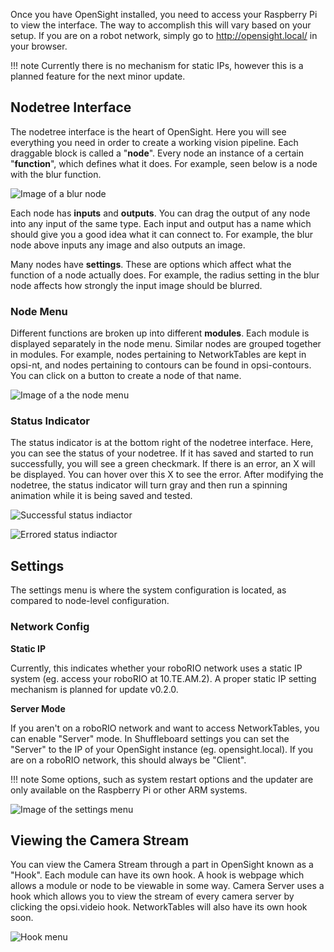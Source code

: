 Once you have OpenSight installed, you need to access your Raspberry Pi to view the interface. The way to accomplish this will vary based on your setup. If you are on a robot network, simply go to http://opensight.local/ in your browser.

!!! note
    Currently there is no mechanism for static IPs, however this is a planned feature for the next minor update.

## Nodetree Interface

The nodetree interface is the heart of OpenSight. Here you will see everything you need in order to create a working vision pipeline. Each draggable block is called a "**node**". Every node an instance of a certain "**function**", which defines what it does. For example, seen below is a node with the blur function.

![Image of a blur node](/assets/images/blur.png)

Each node has **inputs** and **outputs**. You can drag the output of any node into any input of the same type. Each input and output has a name which should give you a good idea what it can connect to. For example, the blur node above inputs any image and also outputs an image.

Many nodes have **settings**. These are options which affect what the function of a node actually does. For example, the radius setting in the blur node affects how strongly the input image should be blurred.

### Node Menu

Different functions are broken up into different **modules**. Each module is displayed separately in the node menu. Similar nodes are grouped together in modules. For example, nodes pertaining to NetworkTables are kept in opsi-nt, and nodes pertaining to contours can be found in opsi-contours. You can click on a button to create a node of that name.

![Image of a the node menu](/assets/images/menu.png)

### Status Indicator

The status indicator is at the bottom right of the nodetree interface. Here, you can see the status of your nodetree. If it has saved and started to run successfully, you will see a green checkmark. If there is an error, an X will be displayed. You can hover over this X to see the error. After modifying the nodetree, the status indicator will turn gray and then run a spinning animation while it is being saved and tested.


![Successful status indiactor](/assets/images/success.png)

![Errored status indiactor](/assets/images/error.png)

## Settings

The settings menu is where the system configuration is located, as compared to node-level configuration.

### Network Config

**Static IP**

Currently, this indicates whether your roboRIO network uses a static IP system (eg. access your roboRIO at 10.TE.AM.2). A proper static IP setting mechanism is planned for update v0.2.0.

**Server Mode**

If you aren't on a roboRIO network and want to access NetworkTables, you can enable "Server" mode. In Shuffleboard settings you can set the "Server" to the IP of your OpenSight instance (eg. opensight.local). If you are on a roboRIO network, this should always be "Client".


!!! note
    Some options, such as system restart options and the updater are only available on the Raspberry Pi or other ARM systems.

![Image of the settings menu](/assets/images/settings.png)

## Viewing the Camera Stream

You can view the Camera Stream through a part in OpenSight known as a "Hook". Each module can have its own hook. A hook is webpage which allows a module or node to be viewable in some way. Camera Server uses a hook which allows you to view the stream of every camera server by clicking the opsi.videio hook. NetworkTables will also have its own hook soon.

![Hook menu](/assets/images/hooks.png)

